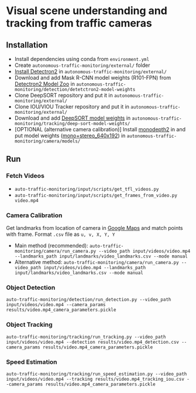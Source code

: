 # Visual scene understanding and tracking from traffic cameras

## Installation

* Install dependencies using conda from `environment.yml`
* Create `autonomous-traffic-monitoring/external/` folder
* [Install Detectron2](https://detectron2.readthedocs.io/en/latest/tutorials/install.html)
  in `autonomous-traffic-monitoring/external/`
* Download and add Mask R-CNN model weights (R101-FPN)
  from [Detectron2 Model Zoo](https://github.com/facebookresearch/detectron2/blob/master/MODEL_ZOO.md)
  in `autonomous-traffic-monitoring/detection/detetctron2-model-weights`
* Clone DeepSORT repository and put it in `autonomous-traffic-monitoring/external/`
* Clone IOU/VIOU Tracker repository and put it in `autonomous-traffic-monitoring/external/`
* Download and add [DeepSORT model weights](https://drive.google.com/drive/folders/1xhG0kRH1EX5B9_Iz8gQJb7UNnn_riXi6)
  in `autonomous-traffic-monitoring/tracking/deep-sort-model-weights/`
* [OPTIONAL (alternative camera calibration)] Install [monodepth2](https://github.com/nianticlabs/monodepth2) in and put
  model
  weights ([mono+stereo_640x192](https://storage.googleapis.com/niantic-lon-static/research/monodepth2/mono%2Bstereo_640x192.zip))
  in `autonomous-traffic-monitoring/camera/models/`

## Run

### Fetch Videos

* `auto-traffic-monitoring/input/scripts/get_tfl_videos.py`
* `auto-traffic-monitoring/input/scripts/get_frames_from_video.py video.mp4`

### Camera Calibration

Get landmarks from location of camera in [Google Maps](http://maps.google.com/) and match points with frame.
Format `.csv` file as `u, v, X, Y, Y`

* Main method (recommended):
  `auto-traffic-monitoring/camera/run_camera.py --video_path input/videos/video.mp4 --landmarks_path input/landmarks/video_landmarks.csv --mode manual`
* Alternative method:
  `auto-traffic-monitoring/camera/run_camera.py --video_path input/videos/video.mp4 --landmarks_path input/landmarks/video_landmarks.csv --mode manual`

### Object Detection

`auto-traffic-monitoring/detection/run_detection.py --video_path input/videos/video.mp4 --camera_params results/video.mp4_camera_parameters.pickle`

### Object Tracking

`auto-traffic-monitoring/tracking/run_tracking.py --video_path input/videos/video.mp4 --detection results/video.mp4_detection.csv --camera_params results/video.mp4_camera_parameters.pickle`

### Speed Estimation

`auto-traffic-monitoring/tracking/run_speed_estimation.py --video_path  input/videos/video.mp4 --tracking results/video.mp4_tracking_iou.csv --camera_params results/video.mp4_camera_parameters.pickle`